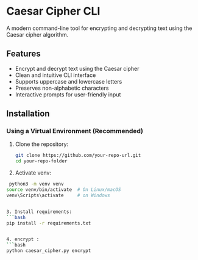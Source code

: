 # Caesar Cipher CLI

A modern command-line tool for encrypting and decrypting text using the Caesar cipher algorithm.

## Features

- Encrypt and decrypt text using the Caesar cipher
- Clean and intuitive CLI interface
- Supports uppercase and lowercase letters
- Preserves non-alphabetic characters
- Interactive prompts for user-friendly input

## Installation

### **Using a Virtual Environment (Recommended)**

1. Clone the repository:
   ```bash
   git clone https://github.com/your-repo-url.git
   cd your-repo-folder
   
2. Activate venv:
  ```bash
   python3 -m venv venv
source venv/bin/activate  # On Linux/macOS
venv\Scripts\activate     # on Windows 


3. Install requirements:
  ```bash
pip install -r requirements.txt


4. encrypt :
 ```bash
python caesar_cipher.py encrypt



